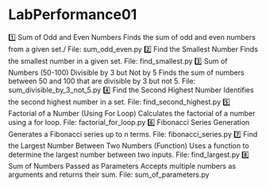 # LabPerformance01

1️⃣ Sum of Odd and Even Numbers
Finds the sum of odd and even numbers from a given set./
File: sum_odd_even.py
2️⃣ Find the Smallest Number
Finds the smallest number in a given set.
File: find_smallest.py
3️⃣ Sum of Numbers (50-100) Divisible by 3 but Not by 5
Finds the sum of numbers between 50 and 100 that are divisible by 3 but not 5.
File: sum_divisible_by_3_not_5.py
4️⃣ Find the Second Highest Number
Identifies the second highest number in a set.
File: find_second_highest.py
5️⃣ Factorial of a Number (Using For Loop)
Calculates the factorial of a number using a for loop.
File: factorial_for_loop.py
6️⃣ Fibonacci Series Generation
Generates a Fibonacci series up to n terms.
File: fibonacci_series.py
7️⃣ Find the Largest Number Between Two Numbers (Function)
Uses a function to determine the largest number between two inputs.
File: find_largest.py
8️⃣ Sum of Numbers Passed as Parameters
Accepts multiple numbers as arguments and returns their sum.
File: sum_of_parameters.py
